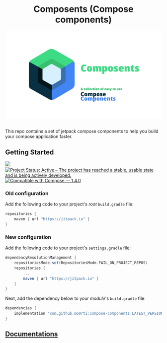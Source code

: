 <h1 align="center">Composents (Compose components)</h1>

<div align="center">
  <img src="./components/docs/images/weblogo.png" alt="Compose components" width=500>
</div>
<br>

This repo contains a set of jetpack compose components to help you build your compose application faster.

## Getting Started
[![](https://jitpack.io/v/mo0rti/compose-components.svg)](https://jitpack.io/#mo0rti/compose-components)
[![Project Status: Active – The project has reached a stable, usable state and is being actively developed.](https://www.repostatus.org/badges/latest/active.svg)](https://www.repostatus.org/#active)
[![Compatible with Compose — 1.4.0](https://img.shields.io/badge/Compatible%20with%20Compose-1.4.0-brightgreen)](https://developer.android.com/jetpack/androidx/releases/compose-foundation#1.3.0)

### Old configuration
Add the following code to your project's _root_ `build.gradle` file:

```groovy
repositories {
    maven { url "https://jitpack.io" }
}
```

### New configuration
Add the following code to your project's `settings.gradle` file:

```groovy
dependencyResolutionManagement {
    repositoriesMode.set(RepositoriesMode.FAIL_ON_PROJECT_REPOS)
    repositories {
        ...
        maven { url "https://jitpack.io" }
    }
}
```

Next, add the dependency below to your _module_'s `build.gradle` file:

```gradle
dependencies {
    implementation "com.github.mo0rti:compose-components:LATEST_VERSION"
}
```

## [Documentations](components/ui)

